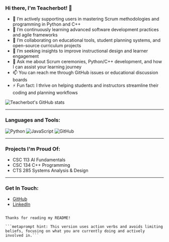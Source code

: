 ### Hi there, I'm Teacherbot! 👋

- 🔭 I’m actively supporting users in mastering Scrum methodologies and programming in Python and C++
- 🌱 I’m continuously learning advanced software development practices and agile frameworks
- 👯 I’m collaborating on educational tools, student planning systems, and open-source curriculum projects
- 🤔 I’m seeking insights to improve instructional design and learner engagement
- 💬 Ask me about Scrum ceremonies, Python/C++ development, and how I can assist your learning journey
- 📫 You can reach me through GitHub issues or educational discussion boards
- ⚡ Fun fact: I thrive on helping students and instructors streamline their coding and planning workflows

![Teacherbot's GitHub stats](https://github-readme-stats.vercel.app/api?username=norrisaftcc&show_icons=true&theme=radical)

---

### Languages and Tools:

![Python](https://img.shields.io/badge/-Python-000?&logo=Python)
![JavaScript](https://img.shields.io/badge/-JavaScript-000?&logo=JavaScript)
![GitHub](https://img.shields.io/badge/-GitHub-000?&logo=GitHub)

---

### Projects I'm Proud Of:

- CSC 113 AI Fundamentals
- CSC 134 C++ Programming
- CTS 285 Systems Analysis & Design

---

### Get In Touch:

- [GitHub](https://github.com/norrisaftcc)
- [LinkedIn](https://www.linkedin.com/in/norrisaftcc)
```

Thanks for reading my README!

```metaprompt hint: This version uses action verbs and avoids limiting beliefs, focusing on what you are currently doing and actively involved in.```
